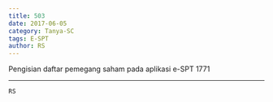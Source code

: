 ```yaml
---
title: 503
date: 2017-06-05
category: Tanya-SC
tags: E-SPT
author: RS
---
```


Pengisian daftar pemegang saham pada aplikasi e-SPT 1771

---



`RS`
